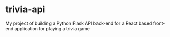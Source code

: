 # trivia-api
My project of building a Python Flask API back-end for a React based front-end application for playing a trivia game
